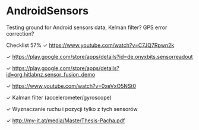 AndroidSensors
==============

Testing ground for Android sensors data, Kelman filter? GPS error correction?

Checklist
57%
  ✓ https://www.youtube.com/watch?v=C7JQ7Rpwn2k
  
  ✓ https://play.google.com/store/apps/details?id=de.onyxbits.sensorreadout
  
  ✓ https://play.google.com/store/apps/details?id=org.hitlabnz.sensor_fusion_demo
  
  ✓ https://www.youtube.com/watch?v=0xeVxO5NSt0
  
  ✓ Kalman filter (accelerometer/gyroscope)
  
  ✓ Wyznaczanie ruchu i pozycji tylko z tych sensorów
  
  ✓ http://my-it.at/media/MasterThesis-Pacha.pdf
